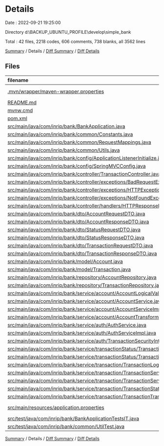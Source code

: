 # Details

Date : 2022-09-21 19:25:00

Directory d:\\BACKUP_UBUNTU_PROFILE\\develop\\simple_bank

Total : 42 files,  2218 codes, 606 comments, 738 blanks, all 3562 lines

[Summary](results.md) / Details / [Diff Summary](diff.md) / [Diff Details](diff-details.md)

## Files
| filename | language | code | comment | blank | total |
| :--- | :--- | ---: | ---: | ---: | ---: |
| [.mvn/wrapper/maven-wrapper.properties](/.mvn/wrapper/maven-wrapper.properties) | Java Properties | 2 | 0 | 1 | 3 |
| [README.md](/README.md) | Markdown | 38 | 0 | 12 | 50 |
| [mvnw.cmd](/mvnw.cmd) | Batch | 102 | 51 | 36 | 189 |
| [pom.xml](/pom.xml) | XML | 66 | 21 | 12 | 99 |
| [src/main/java/com/inrip/bank/BankApplication.java](/src/main/java/com/inrip/bank/BankApplication.java) | Java | 15 | 0 | 8 | 23 |
| [src/main/java/com/inrip/bank/common/Constants.java](/src/main/java/com/inrip/bank/common/Constants.java) | Java | 26 | 4 | 4 | 34 |
| [src/main/java/com/inrip/bank/common/RequestMappings.java](/src/main/java/com/inrip/bank/common/RequestMappings.java) | Java | 10 | 5 | 3 | 18 |
| [src/main/java/com/inrip/bank/common/Utils.java](/src/main/java/com/inrip/bank/common/Utils.java) | Java | 53 | 0 | 9 | 62 |
| [src/main/java/com/inrip/bank/config/ApplicationListenerInitialize.java](/src/main/java/com/inrip/bank/config/ApplicationListenerInitialize.java) | Java | 21 | 28 | 10 | 59 |
| [src/main/java/com/inrip/bank/config/SpringMVCConfig.java](/src/main/java/com/inrip/bank/config/SpringMVCConfig.java) | Java | 15 | 7 | 8 | 30 |
| [src/main/java/com/inrip/bank/controller/TransactionController.java](/src/main/java/com/inrip/bank/controller/TransactionController.java) | Java | 72 | 31 | 20 | 123 |
| [src/main/java/com/inrip/bank/controller/exceptions/BadRequestException.java](/src/main/java/com/inrip/bank/controller/exceptions/BadRequestException.java) | Java | 13 | 4 | 6 | 23 |
| [src/main/java/com/inrip/bank/controller/exceptions/HTTPException.java](/src/main/java/com/inrip/bank/controller/exceptions/HTTPException.java) | Java | 44 | 4 | 17 | 65 |
| [src/main/java/com/inrip/bank/controller/exceptions/NotFoundException.java](/src/main/java/com/inrip/bank/controller/exceptions/NotFoundException.java) | Java | 13 | 4 | 7 | 24 |
| [src/main/java/com/inrip/bank/controller/handlers/HTTPResponseHandler.java](/src/main/java/com/inrip/bank/controller/handlers/HTTPResponseHandler.java) | Java | 173 | 4 | 75 | 252 |
| [src/main/java/com/inrip/bank/dto/AccountRequestDTO.java](/src/main/java/com/inrip/bank/dto/AccountRequestDTO.java) | Java | 19 | 4 | 11 | 34 |
| [src/main/java/com/inrip/bank/dto/AccountResponseDTO.java](/src/main/java/com/inrip/bank/dto/AccountResponseDTO.java) | Java | 30 | 4 | 16 | 50 |
| [src/main/java/com/inrip/bank/dto/StatusRequestDTO.java](/src/main/java/com/inrip/bank/dto/StatusRequestDTO.java) | Java | 17 | 10 | 9 | 36 |
| [src/main/java/com/inrip/bank/dto/StatusResponseDTO.java](/src/main/java/com/inrip/bank/dto/StatusResponseDTO.java) | Java | 56 | 16 | 18 | 90 |
| [src/main/java/com/inrip/bank/dto/TransactionRequestDTO.java](/src/main/java/com/inrip/bank/dto/TransactionRequestDTO.java) | Java | 59 | 4 | 22 | 85 |
| [src/main/java/com/inrip/bank/dto/TransactionResponseDTO.java](/src/main/java/com/inrip/bank/dto/TransactionResponseDTO.java) | Java | 51 | 4 | 21 | 76 |
| [src/main/java/com/inrip/bank/model/Account.java](/src/main/java/com/inrip/bank/model/Account.java) | Java | 38 | 12 | 18 | 68 |
| [src/main/java/com/inrip/bank/model/Transaction.java](/src/main/java/com/inrip/bank/model/Transaction.java) | Java | 70 | 21 | 30 | 121 |
| [src/main/java/com/inrip/bank/repository/AccountRepository.java](/src/main/java/com/inrip/bank/repository/AccountRepository.java) | Java | 10 | 9 | 6 | 25 |
| [src/main/java/com/inrip/bank/repository/TransactionRepository.java](/src/main/java/com/inrip/bank/repository/TransactionRepository.java) | Java | 14 | 9 | 7 | 30 |
| [src/main/java/com/inrip/bank/service/account/AccountLogicalValidator.java](/src/main/java/com/inrip/bank/service/account/AccountLogicalValidator.java) | Java | 36 | 19 | 12 | 67 |
| [src/main/java/com/inrip/bank/service/account/AccountService.java](/src/main/java/com/inrip/bank/service/account/AccountService.java) | Java | 10 | 0 | 4 | 14 |
| [src/main/java/com/inrip/bank/service/account/AccountServiceImpl.java](/src/main/java/com/inrip/bank/service/account/AccountServiceImpl.java) | Java | 70 | 12 | 31 | 113 |
| [src/main/java/com/inrip/bank/service/account/AccountTransformer.java](/src/main/java/com/inrip/bank/service/account/AccountTransformer.java) | Java | 26 | 4 | 11 | 41 |
| [src/main/java/com/inrip/bank/service/auth/AuthService.java](/src/main/java/com/inrip/bank/service/auth/AuthService.java) | Java | 4 | 4 | 4 | 12 |
| [src/main/java/com/inrip/bank/service/auth/AuthServiceImpl.java](/src/main/java/com/inrip/bank/service/auth/AuthServiceImpl.java) | Java | 25 | 5 | 9 | 39 |
| [src/main/java/com/inrip/bank/service/auth/TransactionSecurityInterceptor.java](/src/main/java/com/inrip/bank/service/auth/TransactionSecurityInterceptor.java) | Java | 47 | 4 | 23 | 74 |
| [src/main/java/com/inrip/bank/service/transactionStatus/TransactionStatusService.java](/src/main/java/com/inrip/bank/service/transactionStatus/TransactionStatusService.java) | Java | 6 | 4 | 3 | 13 |
| [src/main/java/com/inrip/bank/service/transactionStatus/TransactionStatusServiceImpl.java](/src/main/java/com/inrip/bank/service/transactionStatus/TransactionStatusServiceImpl.java) | Java | 70 | 15 | 28 | 113 |
| [src/main/java/com/inrip/bank/service/transaction/TransactionLogicalValidator.java](/src/main/java/com/inrip/bank/service/transaction/TransactionLogicalValidator.java) | Java | 10 | 20 | 6 | 36 |
| [src/main/java/com/inrip/bank/service/transaction/TransactionService.java](/src/main/java/com/inrip/bank/service/transaction/TransactionService.java) | Java | 13 | 4 | 4 | 21 |
| [src/main/java/com/inrip/bank/service/transaction/TransactionServiceImpl.java](/src/main/java/com/inrip/bank/service/transaction/TransactionServiceImpl.java) | Java | 139 | 47 | 41 | 227 |
| [src/main/java/com/inrip/bank/service/transaction/TransactionStatusLogicalValidator.java](/src/main/java/com/inrip/bank/service/transaction/TransactionStatusLogicalValidator.java) | Java | 139 | 71 | 17 | 227 |
| [src/main/java/com/inrip/bank/service/transaction/TransactionTransformer.java](/src/main/java/com/inrip/bank/service/transaction/TransactionTransformer.java) | Java | 33 | 4 | 11 | 48 |
| [src/main/resources/application.properties](/src/main/resources/application.properties) | Java Properties | 11 | 4 | 3 | 18 |
| [src/test/java/com/inrip/bank/BankApplicationTestsIT.java](/src/test/java/com/inrip/bank/BankApplicationTestsIT.java) | Java | 465 | 133 | 132 | 730 |
| [src/test/java/com/inrip/bank/common/UtilTest.java](/src/test/java/com/inrip/bank/common/UtilTest.java) | Java | 87 | 0 | 13 | 100 |

[Summary](results.md) / Details / [Diff Summary](diff.md) / [Diff Details](diff-details.md)